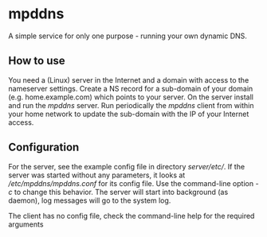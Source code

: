 # mpddns

A simple service for only one purpose - running your own dynamic DNS.

## How to use
You need a (Linux) server in the Internet and a domain with access to the
nameserver settings. Create a NS record for a sub-domain of your domain
(e.g. home.example.com) which points to your server. On the server install
and run the *mpddns* server. Run periodically the *mpddns* client from within
your home network to update the sub-domain with the IP of your Internet
access.

## Configuration
For the server, see the example config file in directory *server/etc/*. If the 
server was started without any parameters, it looks at
*/etc/mpddns/mpddns.conf* for its config file. Use the command-line option
*-c* to change this behavior. The server will start into background 
(as daemon), log messages will go to the system log.

The client has no config file, check the command-line help for the required
arguments
